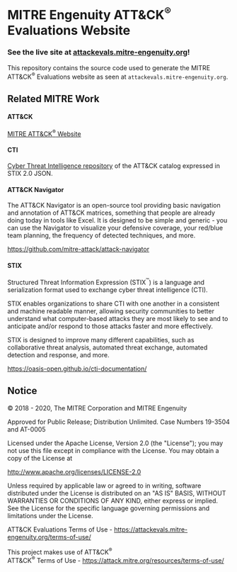 # MITRE Engenuity ATT&CK<sup>&reg;</sup> Evaluations Website

### See the live site at [attackevals.mitre-engenuity.org](https://attackevals.mitre-engenuity.org)!

This repository contains the source code used to generate the MITRE ATT&CK<sup>&reg;</sup> Evaluations website as seen at `attackevals.mitre-engenuity.org`.


## Related MITRE Work
#### ATT&CK
[MITRE ATT&CK<sup>&reg;</sup> Website](https://attack.mitre.org)

#### CTI
[Cyber Threat Intelligence repository](https://github.com/mitre/cti) of the ATT&CK catalog expressed in STIX 2.0 JSON.

#### ATT&CK Navigator
The ATT&CK Navigator is an open-source tool providing basic navigation and annotation of ATT&CK matrices, something that people are already doing today in tools like Excel. It is designed to be simple and generic - you can use the Navigator to visualize your defensive coverage, your red/blue team planning, the frequency of detected techniques, and more. 

https://github.com/mitre-attack/attack-navigator

#### STIX
Structured Threat Information Expression (STIX<sup>&trade;</sup>) is a language and serialization format used to exchange cyber threat intelligence (CTI).

STIX enables organizations to share CTI with one another in a consistent and machine readable manner, allowing security communities to better understand what computer-based attacks they are most likely to see and to anticipate and/or respond to those attacks faster and more effectively.

STIX is designed to improve many different capabilities, such as collaborative threat analysis, automated threat exchange, automated detection and response, and more.

https://oasis-open.github.io/cti-documentation/

## Notice
© 2018 - 2020, The MITRE Corporation and MITRE Engenuity

Approved for Public Release; Distribution Unlimited. Case Numbers 19-3504 and AT-0005

Licensed under the Apache License, Version 2.0 (the "License");
you may not use this file except in compliance with the License.
You may obtain a copy of the License at

   http://www.apache.org/licenses/LICENSE-2.0

Unless required by applicable law or agreed to in writing, software
distributed under the License is distributed on an "AS IS" BASIS,
WITHOUT WARRANTIES OR CONDITIONS OF ANY KIND, either express or implied.
See the License for the specific language governing permissions and
limitations under the License.

ATT&CK Evaluations Terms of Use - https://attackevals.mitre-engenuity.org/terms-of-use/

This project makes use of ATT&CK<sup>&reg;</sup><br>
ATT&CK<sup>&reg;</sup> Terms of Use - https://attack.mitre.org/resources/terms-of-use/